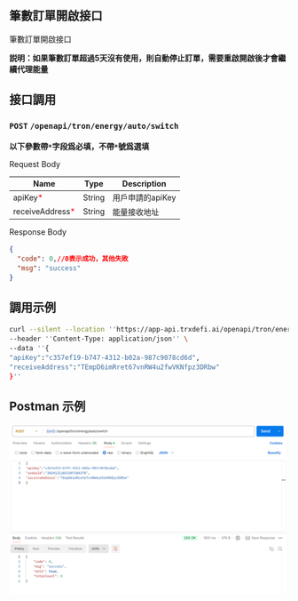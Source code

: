## 筆數訂單開啟接口
筆數訂單開啟接口

**説明：如果筆數訂單超過5天沒有使用，則自動停止訂單，需要重啟開啟後才會繼續代理能量**

## 接口調用
### `POST` `/openapi/tron/energy/auto/switch`
**以下參數帶`*`字段爲必填，不帶`*`號爲選填**

Request Body

| Name                                           | Type   | Description |
|------------------------------------------------|--------|------------|
| apiKey<span style="color:red">*</span>         | String | 用戶申請的apiKey |
| receiveAddress<span style="color:red">*</span> | String | 能量接收地址 |


Response Body
```JSON
{
  "code": 0,//0表示成功，其他失敗
  "msg": "success"
}

```

## 調用示例
```bash
curl --silent --location ''https://app-api.trxdefi.ai/openapi/tron/energy/auto/switch'' \
--header ''Content-Type: application/json'' \
--data ''{
"apiKey":"c357ef19-b747-4312-b02a-987c9078cd6d",
"receiveAddress":"TEmpD6imRret67vnRW4u2fwVKNfpz3DRbw"
}''

```

## Postman 示例

![img.png](img/auto_switch.png)
